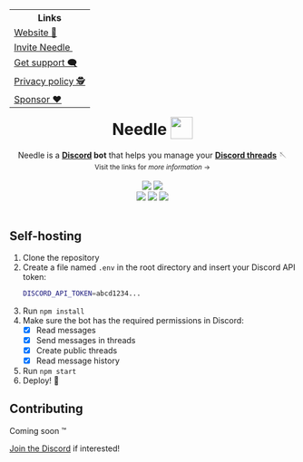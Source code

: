 <!--
   I stumbled upon this table alignment behavior and thought it looked cool,
   looks like you thought so too :)
-->
<table align="right">
   <tr>
      <th>Links</th>
   </tr>
   <tr align="left">
      <td><a href="https://needle.gg">Website 🔗</a></td>
   </tr>
   <tr align="left">
      <td>
         <a href="https://needle.gg/invite">
            Invite Needle
            <img src="https://discord.com/assets/3437c10597c1526c3dbd98c737c2bcae.svg" width="14" height="14"/>
         </a>
      </td>
   </tr>
   <tr align="left"><td><a href="https://needle.gg/chat">Get support 🗨️</a></td></tr>
   <tr align="left"><td><a href="https://needle.gg/privacy">Privacy policy 🕵️</a></td></tr>
   <tr align="left"><td><a href="https://github.com/sponsors/MarcusOtter">Sponsor ❤️</a></td></tr>
</table>

<div align="center">
   <h1>
      Needle
      <sub>
         <img src="https://raw.githubusercontent.com/MarcusOtter/discord-needle/custom-config/branding/logo-64x64.png" height="39" width="39">
      </sub>
   </h1>
   Needle is a <b><a href="https://discord.com/">Discord</a> bot</b> that helps you manage your <b><a href="https://support.discord.com/hc/en-us/articles/4403205878423-Threads-FAQ">Discord threads</a></b> 🪡
   <br/>
   <sup>Visit the links for <i>more information</i> &rarr;</sup>
   <br/><br/>
   <a href="https://needle.gg/invite"><img src="https://badgen.net/badge/Invite/to server/3f74a2?icon=discord&scale=1.25"/></a>
   <a href="https://needle.gg/"><img src="https://badgen.net/badge/Visit/the website/3f74a2?icon=firefox&scale=1.25"/></a>
   <br/>
   <a href="#"><img src="https://badgen.net/github/stars/MarcusOtter/discord-needle?scale=1"/></a>
   <a href="#"><img src="https://badgen.net/github/license/MarcusOtter/discord-needle?scale=1"/></a>
   <a href="#"><img src="https://badgen.net/github/release/MarcusOtter/discord-needle?scale=1"/></a>
   <br/><br/>
</div>

## Self-hosting
1. Clone the repository
2. Create a file named `.env`  in the root directory and insert your Discord API token:
   ```bash
   DISCORD_API_TOKEN=abcd1234...
   ```
3. Run `npm install`
4. Make sure the bot has the required permissions in Discord:
   - [x] Read messages
   - [x] Send messages in threads
   - [x] Create public threads
   - [x] Read message history 
5. Run `npm start`
6. Deploy! :tada:

## Contributing
Coming soon :tm:

[Join the Discord](https://needle.gg/chat) if interested!
